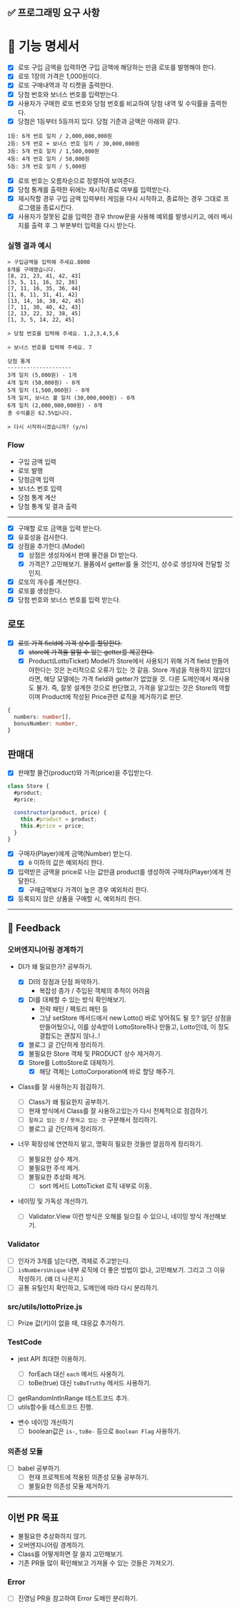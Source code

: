 ## ✅ 프로그래밍 요구 사항

# 🚀 기능 명세서

- [x] 로또 구입 금액을 입력하면 구입 금액에 해당하는 만큼 로또를 발행해야 한다.
- [x] 로또 1장의 가격은 1,000원이다.
- [x] 로또 구매내역과 각 티켓을 출력한다.
- [x] 당첨 번호와 보너스 번호를 입력받는다.
- [x] 사용자가 구매한 로또 번호와 당첨 번호를 비교하여 당첨 내역 및 수익률을 출력한다.
- [x] 당첨은 1등부터 5등까지 있다. 당첨 기준과 금액은 아래와 같다.

```
1등: 6개 번호 일치 / 2,000,000,000원
2등: 5개 번호 + 보너스 번호 일치 / 30,000,000원
3등: 5개 번호 일치 / 1,500,000원
4등: 4개 번호 일치 / 50,000원
5등: 3개 번호 일치 / 5,000원
```

- [x] 로또 번호는 오름차순으로 정렬하여 보여준다.
- [x] 당첨 통계를 출력한 뒤에는 재시작/종료 여부를 입력받는다.
- [x] 재시작할 경우 구입 금액 입력부터 게임을 다시 시작하고, 종료하는 경우 그대로 프로그램을 종료시킨다.
- [x] 사용자가 잘못된 값을 입력한 경우 throw문을 사용해 예외를 발생시키고, 에러 메시지를 출력 후 그 부분부터 입력을 다시 받는다.

### 실행 결과 예시

```shell
> 구입금액을 입력해 주세요.8000
8개를 구매했습니다.
[8, 21, 23, 41, 42, 43]
[3, 5, 11, 16, 32, 38]
[7, 11, 16, 35, 36, 44]
[1, 8, 11, 31, 41, 42]
[13, 14, 16, 38, 42, 45]
[7, 11, 30, 40, 42, 43]
[2, 13, 22, 32, 38, 45]
[1, 3, 5, 14, 22, 45]

> 당첨 번호를 입력해 주세요. 1,2,3,4,5,6

> 보너스 번호를 입력해 주세요. 7

당첨 통계
--------------------
3개 일치 (5,000원) - 1개
4개 일치 (50,000원) - 0개
5개 일치 (1,500,000원) - 0개
5개 일치, 보너스 볼 일치 (30,000,000원) - 0개
6개 일치 (2,000,000,000원) - 0개
총 수익률은 62.5%입니다.

> 다시 시작하시겠습니까? (y/n)
```

### Flow

- 구입 금액 입력
- 로또 발행
- 당첨금액 입력
- 보너스 번호 입력
- 당첨 통계 계산
- 당첨 통계 및 결과 출력

---

- [x] 구매할 로또 금액을 입력 받는다.
- [x] 유효성을 검사한다.
- [x] 상점을 추가한다.(Model)
  - [x] 상점은 생성자에서 판매 물건을 DI 받는다.
  - [x] 가격은? 고민해보기. 물품에서 getter를 둘 것인지, 상수로 생성자에 전달할 것인지.
- [x] 로또의 개수를 계산한다.
- [x] 로또를 생성한다.
- [x] 당첨 번호와 보너스 번호를 입력 받는다.

## 로또

- [x] ~~로또 가격 field에 가격 상수를 할당한다.~~
  - [x] ~~store에 가격을 알릴 수 있는 getter를 제공한다.~~
  - [x] Product(LottoTicket) Model가 Store에서 사용되기 위해 가격 field 만들어야한다는 것은 논리적으로 오류가 있는 것 같음. Store 개념을 적용하지 않았더라면, 해당 모델에는 가격 field와 getter가 없었을 것. 다른 도메인에서 재사용도 불가. 즉, 잘못 설계한 것으로 판단했고, 가격을 알고있는 것은 Store의 역할이며 Product에 작성된 Price관련 로직을 제거하기로 판단.

```ts
{
  numbers: number[],
  bonusNumber: number,
}
```

## 판매대

- [x] 판매할 물건(product)와 가격(price)을 주입받는다.

```js
class Store {
  #product;
  #price;

  constructor(product, price) {
    this.#product = product;
    this.#price = price;
  }
}
```

- [x] 구매자(Player)에게 금액(Number) 받는다.
  - [x] `0` 이하의 값은 예외처리 한다.
- [x] 입력받은 금액을 price로 나눈 값만큼 product를 생성하여 구매자(Player)에게 전달한다.
  - [x] 구매금액보다 가격이 높은 경우 예외처리 한다.
- [x] 등록되지 않은 상품을 구매할 시, 예외처리 한다.

---

## 🚀 Feedback

### 오버엔지니어링 경계하기

- DI가 왜 필요한가? 공부하기.

  - [x] DI의 장점과 단점 파악하기.
    - 복잡성 증가 / 주입된 객체의 추적이 어려움
  - [x] DI를 대체할 수 있는 방식 확인해보기.
    - 전략 패턴 / 팩토리 패턴 등
    - 그냥 setStore 메서드에서 new Lotto() 바로 넣어줘도 될 듯? 일단 상점을 만들어뒀으니, 이를 상속받아 LottoStore하나 만들고, Lotto인데, 이 정도 결합도는 괜찮지 않나..!
  - [x] 블로그 글 간단하게 정리하기.
  - [x] 불필요한 Store 객체 및 PRODUCT 상수 제거하기.
  - [x] Store를 LottoStore로 대체하기.
    - [x] 해당 객체는 LottoCorporation에 바로 할당 해주기.

- Class를 잘 사용하는지 점검하기.

  - [ ] Class가 왜 필요한지 공부하기.
  - [ ] 현재 방식에서 Class를 잘 사용하고있는가 다시 전체적으로 점검하기.
  - [ ] `잘하고 있는 것` / `못하고 있는 것` 구분해서 정리하기.
  - [ ] 블로그 글 간단하게 정리하기.

- 너무 확장성에 연연하지 말고, 명확히 필요한 것들만 깔끔하게 정리하기.

  - [ ] 불필요한 상수 제거.
  - [ ] 불필요한 주석 제거.
  - [ ] 불필요한 추상화 제거.
    - [ ] sort 메서드 LottoTicket 로직 내부로 이동.

- 네이밍 및 가독성 개선하기.
  - [ ] Validator.View 이런 방식은 오해를 일으킬 수 있으니, 네이밍 방식 개선해보기.

### Validator

- [ ] 인자가 3개를 넘는다면, 객체로 주고받는다.
- [ ] `isNumbersUnique` 내부 로직에 더 좋은 방법이 없나, 고민해보기. 그리고 그 이유 작성하기. (왜 더 나은지.)
- [ ] 공통 유틸인지 확인하고, 도메인에 따라 다시 분리하기.

### src/utils/lottoPrize.js

- [ ] Prize 값(키)이 없을 때, 대응값 추가하기.

### TestCode

- jest API 최대한 이용하기.

  - [ ] forEach 대신 `each` 메서드 사용하기.
  - [ ] toBe(true) 대신 `toBoTruthy` 메서드 사용하기.

- [ ] getRandomIntInRange 테스트코드 추가.
- [ ] utils함수들 테스트코드 진행.

- 변수 네이밍 개선하기
  - [ ] boolean값은 `is-`, `toBe-` 등으로 `Boolean Flag` 사용하기.

### 의존성 모듈

- [ ] babel 공부하기.
  - [ ] 현재 프로젝트에 적용된 의존성 모듈 공부하기.
  - [ ] 불필요한 의존성 모듈 제거하기.

---

## 이번 PR 목표

- 불필요한 추상화하지 않기.
- 오버엔지니어링 경계하기.
- Class를 어떻게하면 잘 쓸지 고민해보기.
- 기존 PR들 많이 확인해보고 가져올 수 있는 것들은 가져오기.

### Error

- [ ] 진영님 PR을 참고하여 Error 도메인 분리하기.
